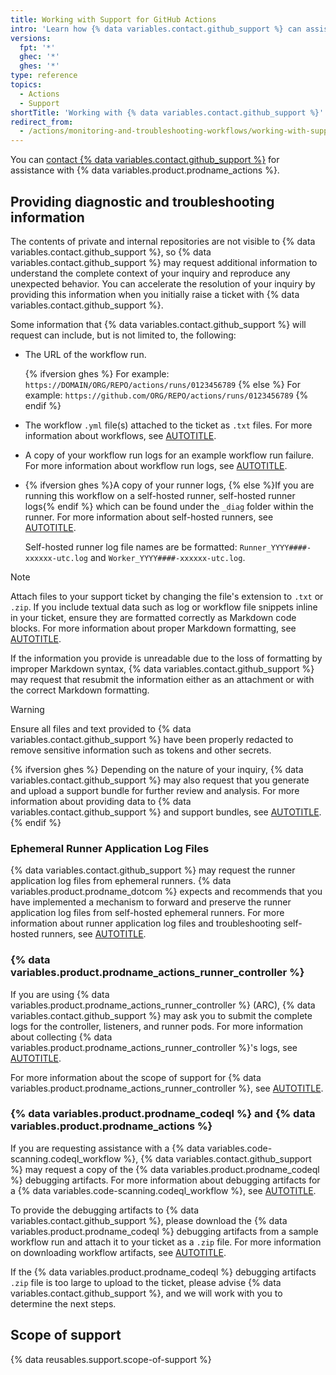 ```yaml
---
title: Working with Support for GitHub Actions
intro: 'Learn how {% data variables.contact.github_support %} can assist with {% data variables.product.prodname_actions %}'
versions:
  fpt: '*'
  ghec: '*'
  ghes: '*'
type: reference
topics:
  - Actions
  - Support
shortTitle: 'Working with {% data variables.contact.github_support %}'
redirect_from:
  - /actions/monitoring-and-troubleshooting-workflows/working-with-support-for-github-actions
---
```


You can [contact {% data variables.contact.github_support %}](/support/contacting-github-support) for assistance with {% data variables.product.prodname_actions %}.

## Providing diagnostic and troubleshooting information

The contents of private and internal repositories are not visible to {% data variables.contact.github_support %}, so {% data variables.contact.github_support %} may request additional information to understand the complete context of your inquiry and reproduce any unexpected behavior. You can accelerate the resolution of your inquiry by providing this information when you initially raise a ticket with {% data variables.contact.github_support %}.

Some information that {% data variables.contact.github_support %} will request can include, but is not limited to, the following:

* The URL of the workflow run.

  {% ifversion ghes %}
  For example: `https://DOMAIN/ORG/REPO/actions/runs/0123456789`
  {% else %}
  For example: `https://github.com/ORG/REPO/actions/runs/0123456789`
  {% endif %}
  
* The workflow `.yml` file(s) attached to the ticket as `.txt` files. For more information about workflows, see [AUTOTITLE](/actions/using-workflows/about-workflows#about-workflows).
* A copy of your workflow run logs for an example workflow run failure. For more information about workflow run logs, see [AUTOTITLE](/actions/monitoring-and-troubleshooting-workflows/using-workflow-run-logs#downloading-logs).
* {% ifversion ghes %}A copy of your runner logs, {% else %}If you are running this workflow on a self-hosted runner, self-hosted runner logs{% endif %} which can be found under the `_diag` folder within the runner. For more information about self-hosted runners, see [AUTOTITLE](/actions/hosting-your-own-runners/managing-self-hosted-runners/monitoring-and-troubleshooting-self-hosted-runners#reviewing-the-self-hosted-runner-application-log-files).

  Self-hosted runner log file names are be formatted: `Runner_YYYY####-xxxxxx-utc.log` and `Worker_YYYY####-xxxxxx-utc.log`.

> [!NOTE]
> Attach files to your support ticket by changing the file's extension to `.txt` or `.zip`. If you include textual data such as log or workflow file snippets inline in your ticket, ensure they are formatted correctly as Markdown code blocks. For more information about proper Markdown formatting, see [AUTOTITLE](/get-started/writing-on-github/getting-started-with-writing-and-formatting-on-github/basic-writing-and-formatting-syntax#quoting-code).
>
> If the information you provide is unreadable due to the loss of formatting by improper Markdown syntax, {% data variables.contact.github_support %} may request that resubmit the information either as an attachment or with the correct Markdown formatting.

> [!WARNING]
> Ensure all files and text provided to {% data variables.contact.github_support %} have been properly redacted to remove sensitive information such as tokens and other secrets.

{% ifversion ghes %}
Depending on the nature of your inquiry, {% data variables.contact.github_support %} may also request that you generate and upload a support bundle for further review and analysis. For more information about providing data to {% data variables.contact.github_support %} and support bundles, see [AUTOTITLE](/support/contacting-github-support/providing-data-to-github-support).
{% endif %}

### Ephemeral Runner Application Log Files

{% data variables.contact.github_support %} may request the runner application log files from ephemeral runners. {% data variables.product.prodname_dotcom %} expects and recommends that you have implemented a mechanism to forward and preserve the runner application log files from self-hosted ephemeral runners. For more information about runner application log files and troubleshooting self-hosted runners, see [AUTOTITLE](/actions/hosting-your-own-runners/managing-self-hosted-runners/monitoring-and-troubleshooting-self-hosted-runners#reviewing-the-self-hosted-runner-application-log-files).

### {% data variables.product.prodname_actions_runner_controller %}

If you are using {% data variables.product.prodname_actions_runner_controller %} (ARC), {% data variables.contact.github_support %} may ask you to submit the complete logs for the controller, listeners, and runner pods. For more information about collecting {% data variables.product.prodname_actions_runner_controller %}'s logs, see [AUTOTITLE](/actions/hosting-your-own-runners/managing-self-hosted-runners-with-actions-runner-controller/troubleshooting-actions-runner-controller-errors#checking-the-logs-of-the-controller-and-runner-set-listener).

For more information about the scope of support for {% data variables.product.prodname_actions_runner_controller %}, see [AUTOTITLE](/actions/hosting-your-own-runners/managing-self-hosted-runners-with-actions-runner-controller/about-support-for-actions-runner-controller).

### {% data variables.product.prodname_codeql %} and {% data variables.product.prodname_actions %}

If you are requesting assistance with a {% data variables.code-scanning.codeql_workflow %}, {% data variables.contact.github_support %} may request a copy of the {% data variables.product.prodname_codeql %} debugging artifacts. For more information about debugging artifacts for a {% data variables.code-scanning.codeql_workflow %}, see [AUTOTITLE](/code-security/code-scanning/troubleshooting-code-scanning/logs-not-detailed-enough#creating-codeql-debugging-artifacts).

To provide the debugging artifacts to {% data variables.contact.github_support %}, please download the {% data variables.product.prodname_codeql %} debugging artifacts from a sample workflow run and attach it to your ticket as a `.zip` file. For more information on downloading workflow artifacts, see [AUTOTITLE](/actions/managing-workflow-runs/downloading-workflow-artifacts).

If the {% data variables.product.prodname_codeql %} debugging artifacts `.zip` file is too large to upload to the ticket, please advise {% data variables.contact.github_support %}, and we will work with you to determine the next steps.

## Scope of support

{% data reusables.support.scope-of-support %}
